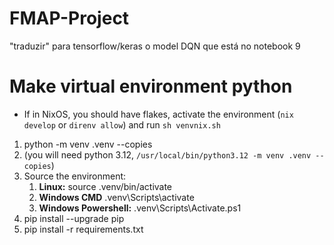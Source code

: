 # FMAP-Project
"traduzir" para tensorflow/keras o model DQN que está no notebook 9

# Make virtual environment python

- If in NixOS, you should have flakes, activate the environment (`nix develop` or `direnv allow`) and run `sh venvnix.sh`

1. python -m venv .venv --copies
2. (you will need python 3.12, `/usr/local/bin/python3.12 -m venv .venv --copies`)
3. Source the environment:
   1. **Linux:** source .venv/bin/activate
   2. **Windows CMD** .venv\Scripts\activate
   3. **Windows Powershell:** .venv\Scripts\Activate.ps1
4. pip install --upgrade pip
5. pip install -r requirements.txt